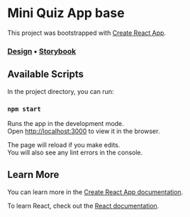 # Mini Quiz App base

This project was bootstrapped with [Create React App](https://github.com/facebook/create-react-app).

### [Design](https://drive.google.com/file/d/1SQDVo-lIoIq9TL-kyil3mfMMKbzMyxJn/view?usp=sharing) • [Storybook](https://66c5cf59774b17410643180a-eocjuqocej.chromatic.com/)

## Available Scripts

In the project directory, you can run:

### `npm start`

Runs the app in the development mode.\
Open [http://localhost:3000](http://localhost:3000) to view it in the browser.

The page will reload if you make edits.\
You will also see any lint errors in the console.

## Learn More

You can learn more in the [Create React App documentation](https://facebook.github.io/create-react-app/docs/getting-started).

To learn React, check out the [React documentation](https://reactjs.org/).
